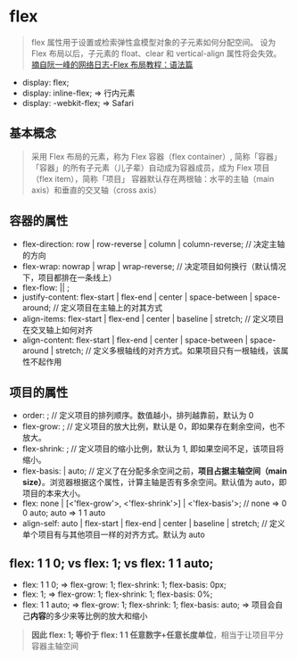 # flex

> flex 属性用于设置或检索弹性盒模型对象的子元素如何分配空间。
> 设为 Flex 布局以后，子元素的 float、clear 和 vertical-align 属性将会失效。
> [摘自阮一峰的网络日志-Flex 布局教程：语法篇](http://www.ruanyifeng.com/blog/2015/07/flex-grammar.html)

- display: flex;
- display: inline-flex; => 行内元素
- display: -webkit-flex; => Safari

## 基本概念

> 采用 Flex 布局的元素，称为 Flex 容器（flex container）, 简称「容器」
> 「容器」的所有子元素（儿子辈）自动成为容器成员，成为 Flex 项目（flex item），简称「项目」
> 容器默认存在两根轴：水平的主轴（main axis）和垂直的交叉轴（cross axis）

## 容器的属性

- flex-direction: row | row-reverse | column | column-reverse; // 决定主轴的方向
- flex-wrap: nowrap | wrap | wrap-reverse; // 决定项目如何换行（默认情况下，项目都排在一条线上）
- flex-flow: <flex-direction> || <flex-wrap>;
- justify-content: flex-start | flex-end | center | space-between | space-around; // 定义项目在主轴上的对其方式
- align-items: flex-start | flex-end | center | baseline | stretch; // 定义项目在交叉轴上如何对齐
- align-content: flex-start | flex-end | center | space-between | space-around | stretch; // 定义多根轴线的对齐方式。如果项目只有一根轴线，该属性不起作用

## 项目的属性

- order: <integer>; // 定义项目的排列顺序。数值越小，排列越靠前，默认为 0
- flex-grow: <number>; // 定义项目的放大比例，默认是 0，即如果存在剩余空间，也不放大。
- flex-shrink: <number>; // 定义项目的缩小比例，默认为 1, 即如果空间不足，该项目将缩小。
- flex-basis: <length> | auto; // 定义了在分配多余空间之前，**项目占据主轴空间（main size）**。浏览器根据这个属性，计算主轴是否有多余空间。默认值为 auto，即项目的本来大小。
- flex: none | [<'flex-grow'>, <'flex-shrink'>] | <'flex-basis'>; // none => 0 0 auto; auto => 1 1 auto
- align-self: auto | flex-start | flex-end | center | baseline | stretch; // 定义单个项目有与其他项目一样的对齐方式。默认为 auto

## flex: 1 1 0; vs flex: 1; vs flex: 1 1 auto;

- flex: 1 1 0; => flex-grow: 1; flex-shrink: 1; flex-basis: 0px;
- flex: 1; => flex-grow: 1; flex-shrink: 1; flex-basis: 0%;
- flex: 1 1 auto; => flex-grow: 1; flex-shrink: 1; flex-basis: auto; => 项目会自己**内容**的多少来等比例的放大和缩小

> **因此 flex: 1; 等价于 flex: 1 1 任意数字+任意长度单位**，相当于让项目平分容器主轴空间
